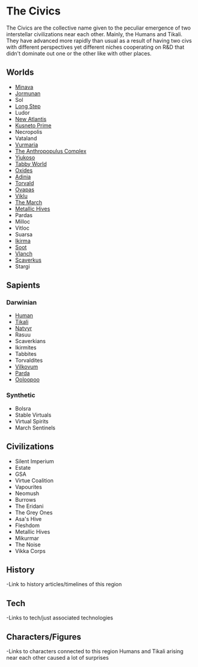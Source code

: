 # The Civics

The Civics are the collective name given to the peculiar emergence of two interstellar civilizations near each other.  Mainly, the Humans and Tikali.  They have advanced more rapidly than usual as a result of having two civs with different perspectives yet different niches cooperating on R&D that didn't dominate out one or the other like with other places.

## Worlds
- [Minava](/Stellar_Abyss_Setting_Bible/1_Worlds_Systems/Minava.md)
- [Jormunan](/Stellar_Abyss_Setting_Bible/1_Worlds_Systems/Jormunan.md)
- Sol
- [Long Step](/Stellar_Abyss_Setting_Bible/1_Worlds_Systems/Long_Step.md)
- Ludor
- [New Atlantis](/Stellar_Abyss_Setting_Bible/1_Worlds_Systems/New_Atlantis.md)
- [Kusneto Prime](/Stellar_Abyss_Setting_Bible/1_Worlds_Systems/Kusneto_Prime.md)
- Necropolis
- Vataland
- [Vurmaria](/Stellar_Abyss_Setting_Bible/1_Worlds_Systems/Vurmaria.md)
- [The Anthropopulus Complex](/Stellar_Abyss_Setting_Bible/1_Worlds_Systems/The_Anthropopulus_Complex.md)
- [Yiukoso](/Stellar_Abyss_Setting_Bible/1_Worlds_Systems/Yiukoso.md)
- [Tabby World](/Stellar_Abyss_Setting_Bible/1_Worlds_Systems/Tabby_World.md)
- [Oxides](/Stellar_Abyss_Setting_Bible/1_Worlds_Systems/Oxides.md)
- [Adinia](/Stellar_Abyss_Setting_Bible/1_Worlds_Systems/Adina.md)
- [Torvald](/Stellar_Abyss_Setting_Bible/1_Worlds_Systems/Torvald.md)
- [Ovapas](/Stellar_Abyss_Setting_Bible/1_Worlds_Systems/Ovapas.md)
- [Viklu](/Stellar_Abyss_Setting_Bible/1_Worlds_Systems/Viklu.md)
- [The March](/Stellar_Abyss_Setting_Bible/1_Worlds_Systems/The_March.md)
- [Metallic Hives](/Stellar_Abyss_Setting_Bible/1_Worlds_Systems/Metallic_Hives.md)
- Pardas
- Milloc
- Vitloc
- Suarsa
- [Ikirma](/Stellar_Abyss_Setting_Bible/1_Worlds_Systems/Ikirma.md)
- [Soot](/Stellar_Abyss_Setting_Bible/1_Worlds_Systems/Soot.md)
- [Vlanch](/Stellar_Abyss_Setting_Bible/1_Worlds_Systems/Vlanch.md)
- [Scaverkus](/Stellar_Abyss_Setting_Bible/1_Worlds_Systems/Scaverkus.md)
- Stargi

## Sapients

### Darwinian
- [Human](/Stellar_Abyss_Setting_Bible/2_Sapients/Human.md)
- [Tikali](/Stellar_Abyss_Setting_Bible/2_Sapients/Tikali.md)
- [Natvyr](/Stellar_Abyss_Setting_Bible/2_Sapients/Natvyr.md)
- Rasuu
- Scaverkians
- Ikirmites
- Tabbites
- Torvaldites
- [Vilkovum](/Stellar_Abyss_Setting_Bible/2_Sapients/Vilkovum.md)
- [Parda](/Stellar_Abyss_Setting_Bible/2_Sapients/Parda.md)
- [Ooloopoo](/Stellar_Abyss_Setting_Bible/2_Sapients/ooloopoo.md)

### Synthetic
- Bolsra
- Stable Virtuals
- Virtual Spirits
- March Sentinels

## Civilizations
- Silent Imperium
- Estate
- GSA
- Virtue Coalition
- Vapourites
- Neomush
- Burrows
- The Eridani
- The Grey Ones
- Asa's Hive
- Fleshdom
- Metallic Hives
- Mikurmar
- The Noise
- Vikka Corps

## History
-Link to history articles/timelines of this region
## Tech
-Links to tech/just associated technologies
## Characters/Figures
-Links to characters connected to this region
Humans and Tikali arising near each other caused a lot of surprises
